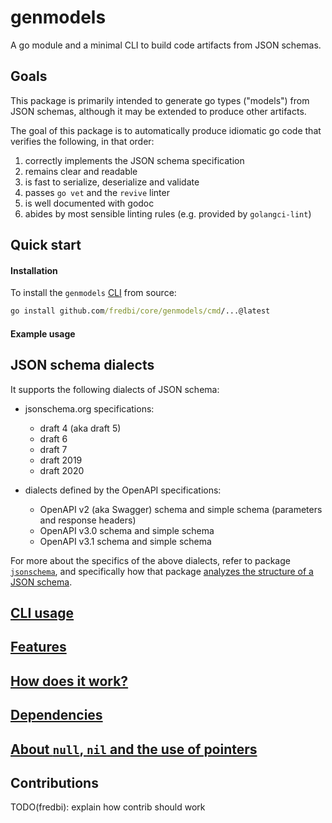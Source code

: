 # genmodels

A go module and a minimal CLI to build code artifacts from JSON schemas.

## Goals

This package is primarily intended to generate go types ("models") from JSON schemas,
although it may be extended to produce other artifacts.

The goal of this package is to automatically produce idiomatic go code that verifies the following, in that order:

1. correctly implements the JSON schema specification
2. remains clear and readable
3. is fast to serialize, deserialize and validate
4. passes `go vet` and the `revive` linter
4. is well documented with godoc
5. abides by most sensible linting rules (e.g. provided by `golangci-lint`)

## Quick start

#### Installation

To install the `genmodels` [CLI](#CLI-usage) from source:

```cmd
go install github.com/fredbi/core/genmodels/cmd/...@latest
```

#### Example usage

## JSON schema dialects

It supports the following dialects of JSON schema:

* jsonschema.org specifications:

  * draft 4 (aka draft 5)
  * draft 6
  * draft 7
  * draft 2019
  * draft 2020

* dialects defined by the OpenAPI specifications:

  * OpenAPI v2 (aka Swagger) schema and simple schema (parameters and response headers)
  * OpenAPI v3.0 schema and simple schema
  * OpenAPI v3.1 schema and simple schema

For more about the specifics of the above dialects, refer to package [`jsonschema`](../jsonschema/README.md),
and specifically how that package [analyzes the structure of a JSON schema](../jsonschema/analyzers/structural/README.md).

## [CLI usage](./docs/cli.md)

## [Features](docs/features.md)

## [How does it work?](docs/design.md)

## [Dependencies](docs/dependencies.md)

## [About `null`, `nil` and the use of pointers](docs/null.md)

## Contributions

TODO(fredbi): explain how contrib should work
